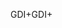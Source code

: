 <span data-ttu-id="f57da-101">GDI+</span><span class="sxs-lookup"><span data-stu-id="f57da-101">GDI+</span></span>